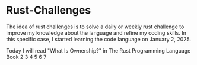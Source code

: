 # Rust-Challenges
The idea of ​​rust challenges is to solve a daily or weekly rust challenge to improve my knowledge about the language and refine my coding skills. In this specific case, I started learning the code language on January 2, 2025.

Today I will read "What Is Ownership?" in The Rust Programming Language Book
2 3 4 5 6 7
